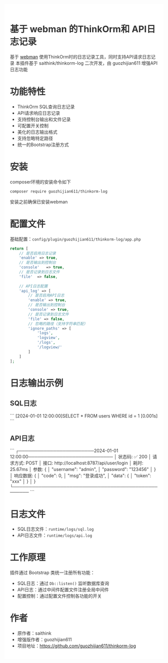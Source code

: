 <div style="padding:18px;max-width: 1024px;margin:0 auto;background-color:#fff;color:#333">
<h1>基于 webman 的ThinkOrm和 API日志记录</h1>

基于 <a href="https://www.workerman.net/webman" target="_blank">webman</a> 使用ThinkOrm时的日志记录工具，同时支持API请求日志记录
本插件基于 saithink/thinkorm-log 二次开发，由 guozhijian611 增强API日志功能

<h1>功能特性</h1>

- ThinkOrm SQL查询日志记录
- API请求响应日志记录
- 支持控制台输出和文件记录
- 可配置开关控制
- 美化的日志输出格式
- 支持忽略特定路径
- 统一的Bootstrap注册方式

<h1>安装</h1>

composer环境的安装命令如下

``` bash
composer require guozhijian611/thinkorm-log
```

安装之前确保已安装webman

<h1>配置文件</h1>

基础配置：<code>config/plugin/guozhijian611/thinkorm-log/app.php</code>

```php
return [
    // 是否启用日志记录
    'enable' => true,
    // 是否输出到控制台
    'console'   => true,
    // 是否记录到日志文件
    'file'  => false,
    
    // API日志配置
    'api_log' => [
        // 是否启用API日志
        'enable' => true,
        // 是否输出到控制台
        'console' => true,
        // 是否记录到日志文件
        'file' => false,
        // 忽略的路径（支持字符串匹配）
        'ignore_paths' => [
            'logs',
            'logview',
            '/logs',
            '/logview/'
        ]
    ]
];
```

<h1>日志输出示例</h1>

<h2>SQL日志</h2>
```
[2024-01-01 12:00:00]SELECT * FROM users WHERE id = 1 [0.001s]
```

<h2>API日志</h2>
```
┌────────────────────────2024-01-01 12:00:00───────────────────────────
│ 状态码: ✅ 200
│ 请求方式: POST
│ 接口: http://localhost:8787/api/user/login
│ 耗时: 25.67ms
│ 参数: {
│     "username": "admin",
│     "password": "123456"
│ }
│ 响应数据: {
│     "code": 0,
│     "msg": "登录成功",
│     "data": {
│         "token": "xxx"
│     }
│ }
└────────────────────────────────────────────────────
```

<h1>日志文件</h1>

- SQL日志文件：`runtime/logs/sql.log`
- API日志文件：`runtime/logs/api.log`

<h1>工作原理</h1>

插件通过 Bootstrap 类统一注册所有功能：
- SQL日志：通过 `Db::listen()` 监听数据库查询
- API日志：通过中间件配置文件注册全局中间件
- 配置控制：通过配置文件控制各功能的开关

<h1>作者</h1>

- 原作者：saithink
- 增强版作者：guozhijian611
- 项目地址：<a href="https://github.com/guozhijian611/thinkorm-log" target="_blank">https://github.com/guozhijian611/thinkorm-log</a>

</div>